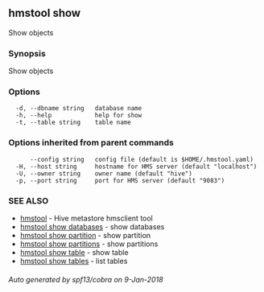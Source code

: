 ## hmstool show

Show objects

### Synopsis

Show objects

### Options

```
  -d, --dbname string   database name
  -h, --help            help for show
  -t, --table string    table name
```

### Options inherited from parent commands

```
      --config string   config file (default is $HOME/.hmstool.yaml)
  -H, --host string     hostname for HMS server (default "localhost")
  -U, --owner string    owner name (default "hive")
  -p, --port string     port for HMS server (default "9083")
```

### SEE ALSO

* [hmstool](hmstool.md)	 - Hive metastore hmsclient tool
* [hmstool show databases](hmstool_show_databases.md)	 - show databases
* [hmstool show partition](hmstool_show_partition.md)	 - show partition
* [hmstool show partitions](hmstool_show_partitions.md)	 - show partitions
* [hmstool show table](hmstool_show_table.md)	 - show table
* [hmstool show tables](hmstool_show_tables.md)	 - list tables

###### Auto generated by spf13/cobra on 9-Jan-2018
